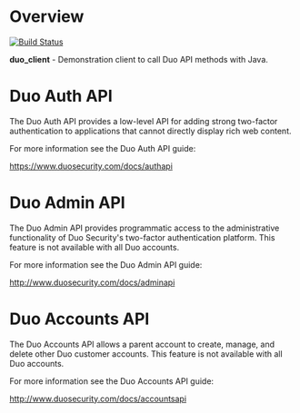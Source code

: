 # Overview

[![Build Status](https://travis-ci.org/duosecurity/duo_client_java.svg?branch=master)](https://travis-ci.org/duosecurity/duo_client_java)

**duo_client** - Demonstration client to call Duo API methods
with Java.

# Duo Auth API

The Duo Auth API provides a low-level API for adding strong two-factor
authentication to applications that cannot directly display rich web
content.

For more information see the Duo Auth API guide:

<https://www.duosecurity.com/docs/authapi>

# Duo Admin API

The Duo Admin API provides programmatic access to the administrative
functionality of Duo Security's two-factor authentication platform.
This feature is not available with all Duo accounts.

For more information see the Duo Admin API guide:

<http://www.duosecurity.com/docs/adminapi>

# Duo Accounts API

The Duo Accounts API allows a parent account to create, manage, and
delete other Duo customer accounts. This feature is not available with
all Duo accounts.

For more information see the Duo Accounts API guide:

<http://www.duosecurity.com/docs/accountsapi>
